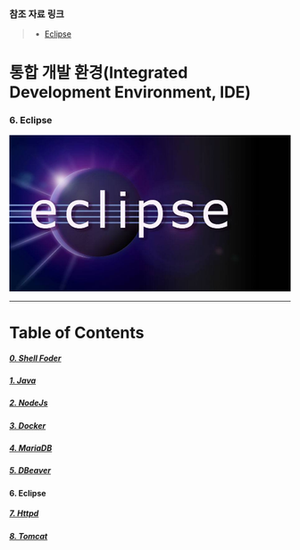 ### 참조 자료 링크
> * [Eclipse](https://www.eclipse.org/)

# 통합 개발 환경(Integrated Development Environment, IDE)
### 6. Eclipse
<img src="../../images/eclipse/eclipse.jpg" width="1920"></img>

----

# Table of Contents
##### [0. Shell Foder](../../../../)
##### [1. Java](../java)
##### [2. NodeJs](../node)
##### [3. Docker](../docker)
##### [4. MariaDB](../mariadb)
##### [5. DBeaver](../dbeaver)
#### 6. Eclipse
##### [7. Httpd](../httpd)
##### [8. Tomcat](../tomcat)